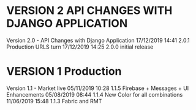 
VERSION 2  API CHANGES WITH DJANGO APPLICATION
==============================================

   Version 2.0 - API Changes with Django Application
      17/12/2019 14:41  2.0.1  Production URLS turn
      17/12/2019 14:25  2.0.0  initial release

VERSION 1  Production
=========================

   Version 1.1 - Market live
      05/11/2019 10:28  1.1.5  Firebase + Messages + UI Enhancements
      05/08/2019 08:44  1.1.4  New Color for all combinations
      11/06/2019 15:48  1.1.3  Fabric and RMT